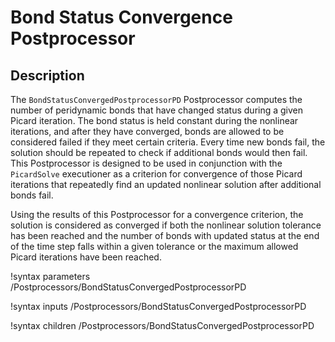 # Bond Status Convergence Postprocessor

## Description

The `BondStatusConvergedPostprocessorPD` Postprocessor computes the number of peridynamic bonds that have changed status during a given Picard iteration. The bond status is held constant during the nonlinear iterations, and after they have converged, bonds are allowed to be considered failed if they meet certain criteria. Every time new bonds fail, the solution should be repeated to check if additional bonds would then fail. This Postprocessor is designed to be used in conjunction with the `PicardSolve` executioner as a criterion for convergence of those Picard iterations that repeatedly find an updated nonlinear solution after additional bonds fail.

Using the results of this Postprocessor for a convergence criterion, the solution is  considered as converged if both the nonlinear solution tolerance has been reached and the number of bonds with updated status at the end of the time step falls within a given tolerance or the maximum allowed Picard iterations have been reached.

!syntax parameters /Postprocessors/BondStatusConvergedPostprocessorPD

!syntax inputs /Postprocessors/BondStatusConvergedPostprocessorPD

!syntax children /Postprocessors/BondStatusConvergedPostprocessorPD
